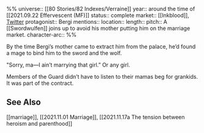 %%
universe:: [[80 Stories/82 Indexes/Verraine]]
year:: around the time of [[2021.09.22 Effervescent (MF)]]
status:: complete
market:: [[Inkblood]], [Twitter](https://twitter.com/EleanorKonik/status/1412045406041690114)
protagonist:: Bergi
mentions::
location::
length::
pitch:: A [[Swordwulfen]] joins up to avoid his mother putting him on the marriage market. 
character-arc::
%% 

By the time Bergi’s mother came to extract him from the palace, he’d found a mage to bind him to the sword and the wolf.

"Sorry, ma—I ain’t marrying that girl.” Or any girl.

Members of the Guard didn’t have to listen to their mamas beg for grankids. It was part of the contract.

## See Also

[[marriage]], [[2021.11.01 Marriage]], [[2021.11.17a The tension between heroism and parenthood]]

